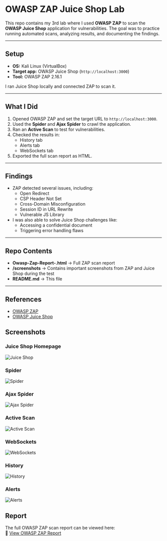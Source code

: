 # OWASP ZAP Juice Shop Lab

This repo contains my 3rd lab where I used **OWASP ZAP** to scan the **OWASP Juice Shop** application for vulnerabilities. The goal was to practice running automated scans, analyzing results, and documenting the findings.

---

## Setup
- **OS:** Kali Linux (VirtualBox)  
- **Target app:** OWASP Juice Shop (`http://localhost:3000`)  
- **Tool:** OWASP ZAP 2.16.1  

I ran Juice Shop locally and connected ZAP to scan it.

---

## What I Did
1. Opened OWASP ZAP and set the target URL to `http://localhost:3000`.
2. Used the **Spider** and **Ajax Spider** to crawl the application.
3. Ran an **Active Scan** to test for vulnerabilities.
4. Checked the results in:
   - History tab  
   - Alerts tab  
   - WebSockets tab  
5. Exported the full scan report as HTML.

---

## Findings
- ZAP detected several issues, including:
  - Open Redirect
  - CSP Header Not Set
  - Cross-Domain Misconfiguration
  - Session ID in URL Rewrite
  - Vulnerable JS Library  
- I was also able to solve Juice Shop challenges like:
  - Accessing a confidential document  
  - Triggering error handling flaws  

---

## Repo Contents
- **Owasp-Zap-Report-.html** → Full ZAP scan report  
- **/screenshots** → Contains important screenshots from ZAP and Juice Shop during the test  
- **README.md** → This file  

---

## References
- [OWASP ZAP](https://www.zaproxy.org/)  
- [OWASP Juice Shop](https://owasp.org/www-project-juice-shop/) 

## Screenshots

### Juice Shop Homepage
![Juice Shop](docs/screenshots/Owasp%20Juice%20Shop.jpg)

### Spider
![Spider](docs/screenshots/Spider.jpg)

### Ajax Spider
![Ajax Spider](docs/screenshots/Ajax%20Spider.jpg)

### Active Scan
![Active Scan](docs/screenshots/Active%20Scan.jpg)

### WebSockets
![WebSockets](docs/screenshots/WebSockets.jpg)

### History
![History](docs/screenshots/History.jpg)

### Alerts
![Alerts](docs/screenshots/Alerts.jpg)

## Report

The full OWASP ZAP scan report can be viewed here:  
📄 [View OWASP ZAP Report](https://numanshaik-security.github.io/owasp-zap-juice-shop-lab/docs/owasp-zap-report.html)



